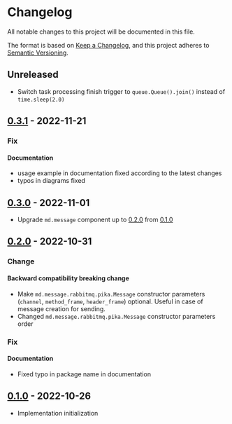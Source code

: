 # Changelog

All notable changes to this project will be documented in this file.

The format is based on [Keep a Changelog](https://keepachangelog.com/en/1.0.0/),
and this project adheres to [Semantic Versioning](https://semver.org/spec/v2.0.0.html).


## Unreleased

- Switch task processing finish trigger to `queue.Queue().join()` instead of `time.sleep(2.0)`

## [0.3.1] - 2022-11-21
### Fix
#### Documentation

- usage example in documentation fixed according to the latest changes 
- typos in diagrams fixed

## [0.3.0] - 2022-11-01

- Upgrade `md.message` component up to [0.2.0](https://github.com/md-py/md.message/blob/master/changelog.md#0.2.0) from
  [0.1.0](https://github.com/md-py/md.message/blob/master/changelog.md#0.1.0)

## [0.2.0] - 2022-10-31
### Change
#### Backward compatibility breaking change

- Make `md.message.rabbitmq.pika.Message` constructor parameters
  (`channel`, `method_frame`, `header_frame`) optional.
  Useful in case of message creation for sending.
- Changed `md.message.rabbitmq.pika.Message` constructor parameters order

### Fix
#### Documentation

- Fixed typo in package name in documentation

## [0.1.0] - 2022-10-26

- Implementation initialization

[0.3.1]: https://github.com/md-py/md.message.rabbitmq.pika/releases/tag/0.3.1
[0.3.0]: https://github.com/md-py/md.message.rabbitmq.pika/releases/tag/0.3.0
[0.2.0]: https://github.com/md-py/md.message.rabbitmq.pika/releases/tag/0.2.0
[0.1.0]: https://github.com/md-py/md.message.rabbitmq.pika/releases/tag/0.1.0
